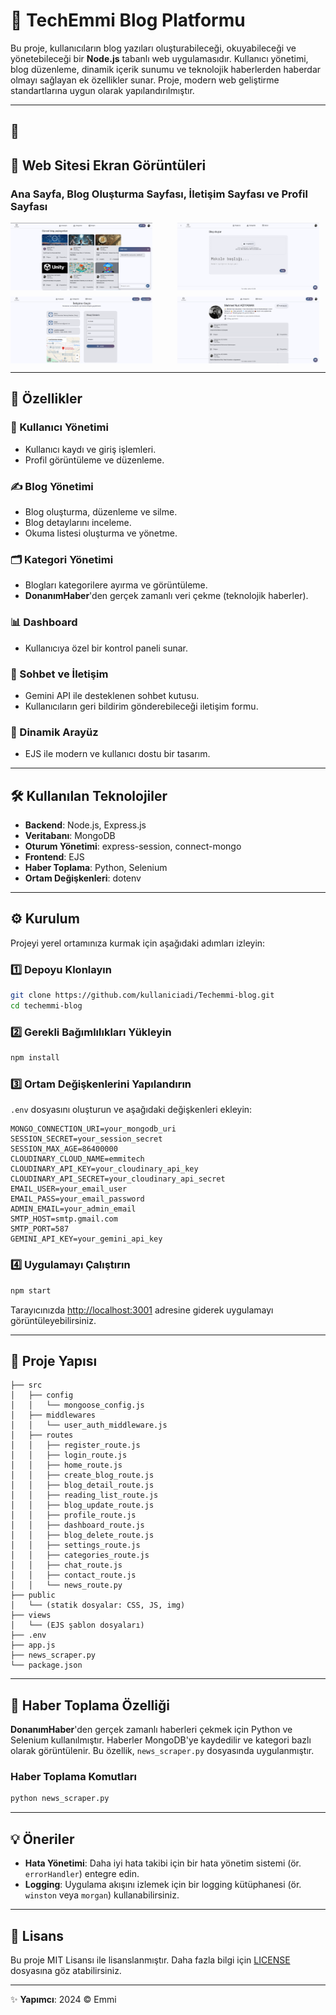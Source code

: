 # 🌟 TechEmmi Blog Platformu

Bu proje, kullanıcıların blog yazıları oluşturabileceği, okuyabileceği ve yönetebileceği bir **Node.js** tabanlı web uygulamasıdır. Kullanıcı yönetimi, blog düzenleme, dinamik içerik sunumu ve teknolojik haberlerden haberdar olmayı sağlayan ek özellikler sunar. Proje, modern web geliştirme standartlarına uygun olarak yapılandırılmıştır.


---

## 📸 

## 📸 Web Sitesi Ekran Görüntüleri

### Ana Sayfa, Blog Oluşturma Sayfası, İletişim Sayfası ve Profil Sayfası
<div style="display: flex; justify-content: space-between;">
  <img src="public/images/anasayfa.png" alt="Ana Sayfa" style="width: 45%; height: auto; margin-right: 10px;">
  <img src="public/images/blogolusturma.png" alt="Blog Oluşturma" style="width: 45%; height: auto; margin-right: 10px;">
</div>

<div style="display: flex; justify-content: space-between; margin-top: 10px;">
  <img src="public/images/iletisim.png" alt="İletişim Sayfası" style="width: 45%; height: auto; margin-right: 10px;">
  <img src="public/images/profil.png" alt="Profil Sayfası" style="width: 45%; height: auto; margin-right: 10px;">
</div>

---

## 🚀 Özellikler

### 👥 Kullanıcı Yönetimi
- Kullanıcı kaydı ve giriş işlemleri.
- Profil görüntüleme ve düzenleme.

### ✍️ Blog Yönetimi
- Blog oluşturma, düzenleme ve silme.
- Blog detaylarını inceleme.
- Okuma listesi oluşturma ve yönetme.

### 🗂️ Kategori Yönetimi
- Blogları kategorilere ayırma ve görüntüleme.
- **DonanımHaber**'den gerçek zamanlı veri çekme (teknolojik haberler).

### 📊 Dashboard
- Kullanıcıya özel bir kontrol paneli sunar.

### 💬 Sohbet ve İletişim
- Gemini API ile desteklenen sohbet kutusu.
- Kullanıcıların geri bildirim gönderebileceği iletişim formu.

### 🎨 Dinamik Arayüz
- EJS ile modern ve kullanıcı dostu bir tasarım.

---

## 🛠️ Kullanılan Teknolojiler

- **Backend**: Node.js, Express.js
- **Veritabanı**: MongoDB
- **Oturum Yönetimi**: express-session, connect-mongo
- **Frontend**: EJS
- **Haber Toplama**: Python, Selenium
- **Ortam Değişkenleri**: dotenv

---

## ⚙️ Kurulum

Projeyi yerel ortamınıza kurmak için aşağıdaki adımları izleyin:

### 1️⃣ Depoyu Klonlayın
```bash
git clone https://github.com/kullaniciadi/Techemmi-blog.git 
cd techemmi-blog
```

### 2️⃣ Gerekli Bağımlılıkları Yükleyin
```bash
npm install
```

### 3️⃣ Ortam Değişkenlerini Yapılandırın

`.env` dosyasını oluşturun ve aşağıdaki değişkenleri ekleyin:
```env
MONGO_CONNECTION_URI=your_mongodb_uri
SESSION_SECRET=your_session_secret
SESSION_MAX_AGE=86400000
CLOUDINARY_CLOUD_NAME=emmitech
CLOUDINARY_API_KEY=your_cloudinary_api_key
CLOUDINARY_API_SECRET=your_cloudinary_api_secret
EMAIL_USER=your_email_user
EMAIL_PASS=your_email_password
ADMIN_EMAIL=your_admin_email
SMTP_HOST=smtp.gmail.com
SMTP_PORT=587
GEMINI_API_KEY=your_gemini_api_key
```

### 4️⃣ Uygulamayı Çalıştırın
```bash
npm start
```

Tarayıcınızda [http://localhost:3001](http://localhost:3001) adresine giderek uygulamayı görüntüleyebilirsiniz.

---

## 📂 Proje Yapısı

```plaintext
├── src
│   ├── config
│   │   └── mongoose_config.js
│   ├── middlewares
│   │   └── user_auth_middleware.js
│   ├── routes
│   │   ├── register_route.js
│   │   ├── login_route.js
│   │   ├── home_route.js
│   │   ├── create_blog_route.js
│   │   ├── blog_detail_route.js
│   │   ├── reading_list_route.js
│   │   ├── blog_update_route.js
│   │   ├── profile_route.js
│   │   ├── dashboard_route.js
│   │   ├── blog_delete_route.js
│   │   ├── settings_route.js
│   │   ├── categories_route.js
│   │   ├── chat_route.js
│   │   ├── contact_route.js
│   │   └── news_route.py
├── public
│   └── (statik dosyalar: CSS, JS, img)
├── views
│   └── (EJS şablon dosyaları)
├── .env
├── app.js
├── news_scraper.py
└── package.json
```

---

## 📰 Haber Toplama Özelliği

**DonanımHaber**'den gerçek zamanlı haberleri çekmek için Python ve Selenium kullanılmıştır. Haberler MongoDB'ye kaydedilir ve kategori bazlı olarak görüntülenir. Bu özellik, `news_scraper.py` dosyasında uygulanmıştır.

### Haber Toplama Komutları
```bash
python news_scraper.py
```

---

## 💡 Öneriler

- **Hata Yönetimi**: Daha iyi hata takibi için bir hata yönetim sistemi (ör. `errorHandler`) entegre edin.
- **Logging**: Uygulama akışını izlemek için bir logging kütüphanesi (ör. `winston` veya `morgan`) kullanabilirsiniz.

---

## 📜 Lisans

Bu proje MIT Lisansı ile lisanslanmıştır. Daha fazla bilgi için [LICENSE](./LICENSE) dosyasına göz atabilirsiniz.

---

✨ **Yapımcı**: 2024 © Emmi


